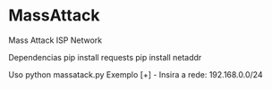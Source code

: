 # MassAttack
Mass Attack ISP Network

Dependencias
pip install requests
pip install netaddr

Uso
python massatack.py
Exemplo
[+] - Insira a rede: 192.168.0.0/24

